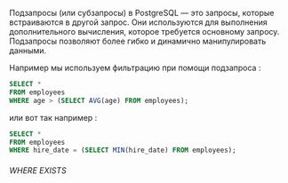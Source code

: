 Подзапросы (или субзапросы) в PostgreSQL — это запросы, которые встраиваются в другой запрос. Они используются для выполнения дополнительного вычисления, которое требуется основному запросу. Подзапросы позволяют более гибко и динамично манипулировать данными.

Например мы используем фильтрацию при помощи подзапроса : 

```SQL
SELECT * 
FROM employees 
WHERE age > (SELECT AVG(age) FROM employees);
```

или вот так например : 

```SQL 
SELECT * 
FROM employees 
WHERE hire_date = (SELECT MIN(hire_date) FROM employees);

```

<h6>WHERE EXISTS</H6>
